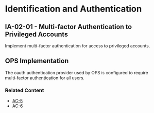 # Identification and Authentication
## IA-02-01 - Multi-factor Authentication to Privileged Accounts

Implement multi-factor authentication for access to privileged accounts.

## OPS Implementation

The oauth authentication provider used by OPS is configured to require multi-factor authentication for all users.

### Related Content

* [AC-5](../ac-05/index.md)
* [AC-6](../ac-06/index.md)
